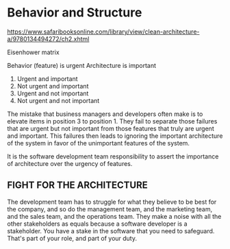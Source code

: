 # Behavior and Structure

https://www.safaribooksonline.com/library/view/clean-architecture-a/9780134494272/ch2.xhtml

Eisenhower matrix

Behavior (feature) is urgent
Architecture is important

1. Urgent and important
2. Not urgent and important
3. Urgent and not important
4. Not urgent and not important

The mistake that business managers and developers often make is to elevate items in position 3 to position 1.
They fail to separate those failures that are urgent but not important from those features that truly are urgent and important.
This failures then leads to ignoring the important architecture of the system in favor of the unimportant features of the system.

It is the software development team responsibility to assert the importance of architecture over the urgency of features.

## FIGHT FOR THE ARCHITECTURE

The development team has to struggle for what they believe to be best for the company, and so do the management team, and the marketing team, and the sales team, and the operations team.
They make a noise with all the other stakeholders as equals because a software developer is a stakeholder.
You have a stake in the software that you need to safeguard.
That's part of your role, and part of your duty.

